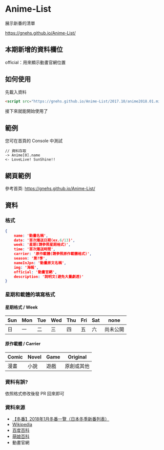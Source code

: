 # Anime-List
展示新番的清單

https://gnehs.github.io/Anime-List/
## 本期新增的資料欄位
official：用來顯示動畫官網位置
## 如何使用
先載入資料
```html
<script src="https://gnehs.github.io/Anime-List/2017.10/anime2018.01.min.js"></script>
```
接下來就能開始使用了

## 範例
您可在首頁的 Console 中測試

```
// 資料存取
-> Anime[0].name
<- LoveLive! SunShine!!
```
## 網頁範例
參考首頁: https://gnehs.github.io/Anime-List/

## 資料
### 格式
```json
{
    name: '動畫名稱',
    date: '首次播送日期(ex.6/13)',
    week: '星期(請參照星期格式)',
    time: '首次播送時間',
    carrier: '原作載體(請參照原作載體格式)',
    season: '第?季',
    nameInJpn: '動畫原文名稱',
    img: '海報',
    official: '動畫官網',
    description: '說明文(避免大量劇透)'
}
```
### 星期和載體的填寫格式
#### 星期格式 / Week
| Sun | Mon | Tue | Wed | Thu | Fri | Sat | none |
| --- | --- | --- | --- | --- | --- | --- | ---- |
|  日 |  一  |  二 |  三 |   四 |  五 |  六 | 尚未公開 |
#### 原作載體 / Carrier

| Comic | Novel | Game | Original |
| ----- | ----- | ---- | -------- |
|  漫畫  |  小說 | 遊戲  | 原創或其他 |
### 資料有誤?
依照格式修改後發 PR 回來即可
### 資料來源
- [【冬番】2018年1月冬番一覽（日本冬季新番列表）](http://justlaughtw.blogspot.com/2017/07/20181.html)
- [Wikipedia](https://zh.wikipedia.org)
- [百度百科](https://baike.baidu.com)
- [萌娘百科](https://zh.moegirl.org/)
- 動畫官網
